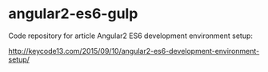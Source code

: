 # angular2-es6-gulp

Code repository for article Angular2 ES6 development environment setup: 

http://keycode13.com/2015/09/10/angular2-es6-development-environment-setup/
